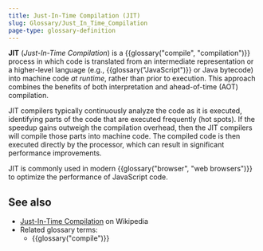 ```yaml
---
title: Just-In-Time Compilation (JIT)
slug: Glossary/Just_In_Time_Compilation
page-type: glossary-definition
---
```


**JIT** (_Just-In-Time Compilation_) is a {{glossary("compile", "compilation")}} process in which code is translated from an intermediate representation or a higher-level language (e.g., {{glossary("JavaScript")}} or Java bytecode) into machine code _at runtime_, rather than prior to execution. This approach combines the benefits of both interpretation and ahead-of-time (AOT) compilation.

JIT compilers typically continuously analyze the code as it is executed, identifying parts of the code that are executed frequently (hot spots). If the speedup gains outweigh the compilation overhead, then the JIT compilers will compile those parts into machine code. The compiled code is then executed directly by the processor, which can result in significant performance improvements.

JIT is commonly used in modern {{glossary("browser", "web browsers")}} to optimize the performance of JavaScript code.

## See also

- [Just-In-Time Compilation](https://en.wikipedia.org/wiki/Just-in-time_compilation) on Wikipedia
- Related glossary terms:
  - {{glossary("compile")}}
